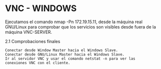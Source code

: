 # VNC - WINDOWS

Ejecutamos el comando nmap -Pn 172.19.15.11, desde la máquina real GNU/Linux para comprobar que los servicios son visibles desde fuera de la máquina VNC-SERVER.




2.1 Comprobaciones finales


    Conectar desde Window Master hacia el Windows Slave.
    Conectar desde GNU/Linux Master hacia el Windows Slave.
    Ir al servidor VNC y usar el comando netstat -n para ver las conexiones VNC con el cliente.
